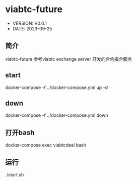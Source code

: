 # viabtc-future
* VERSION:  V0.0.1
* DATE:     2023-09-25

## 简介
viabtc-future 参考viabtc exchange server 开发的合约撮合服务


## start 
docker-compose -f ../docker-compose.yml up -d

## down
docker-compose -f ../docker-compose.yml down

## 打开bash
docker-compose exec viabtcdeal bash

## 运行
./start.sh